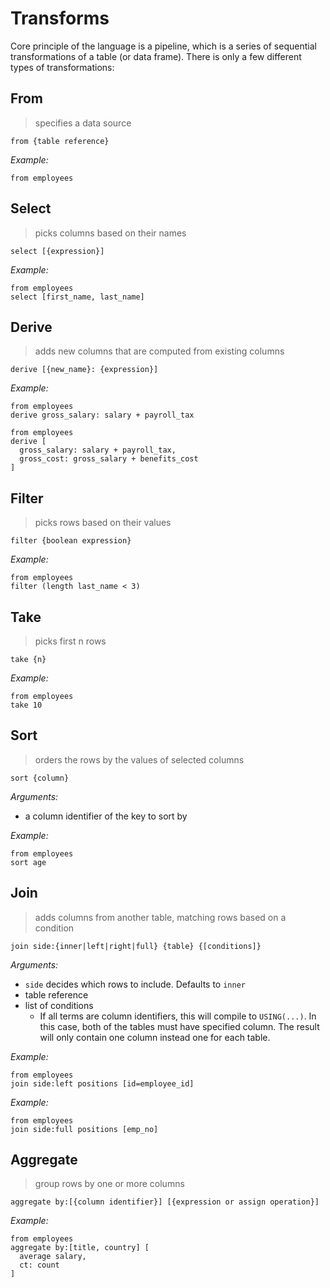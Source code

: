 # Transforms

Core principle of the language is a pipeline, which is a series of sequential transformations of a table (or data frame). There is only a few different types of transformations:

## From

> specifies a data source

```prql_no_test
from {table reference}
```

*Example:*

```prql
from employees
```

## Select

> picks columns based on their names

```prql_no_test
select [{expression}]
```

*Example:*

```prql
from employees
select [first_name, last_name]
```

## Derive

> adds new columns that are computed from existing columns

```prql_no_test
derive [{new_name}: {expression}]
```

*Example:*

```prql
from employees
derive gross_salary: salary + payroll_tax
```

```prql
from employees
derive [
  gross_salary: salary + payroll_tax,
  gross_cost: gross_salary + benefits_cost
]
```

## Filter

> picks rows based on their values

```prql_no_test
filter {boolean expression}
```

*Example:*

```prql_no_test
from employees
filter (length last_name < 3)
```

## Take

> picks first n rows

```prql_no_test
take {n}
```

*Example:*

```prql
from employees
take 10
```

## Sort

> orders the rows by the values of selected columns

```prql_no_test
sort {column}
```

*Arguments:*

- a column identifier of the key to sort by

*Example:*

```prql
from employees
sort age
```

## Join

> adds columns from another table, matching rows based on a condition

```prql_no_test
join side:{inner|left|right|full} {table} {[conditions]}
```

*Arguments:*

- `side` decides which rows to include. Defaults to `inner`
- table reference
- list of conditions
  - If all terms are column identifiers, this will compile to `USING(...)`. In this case, both of the tables must have specified column. The result will only contain one column instead one for each table.

*Example:*

```prql
from employees
join side:left positions [id=employee_id]
```

*Example:*

```prql
from employees
join side:full positions [emp_no]
```

## Aggregate

> group rows by one or more columns

```prql_no_test
aggregate by:[{column identifier}] [{expression or assign operation}]
```

*Example:*

```prql
from employees
aggregate by:[title, country] [
  average salary,
  ct: count
]
```
